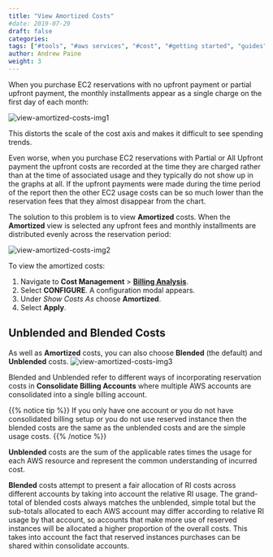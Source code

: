 ```yaml
---
title: "View Amortized Costs"
#date: 2019-07-29
draft: false
categories:
tags: ["#tools", "#aws services", "#cost", "#getting started", "guides"]
author: Andrew Paine
weight: 3
---
```


When you purchase EC2 reservations with no upfront payment or partial upfront payment, the monthly installments appear as a single charge on the first day of each month:

![view-amortized-costs-img1](/images/how-to-view-amortized-costs/amortized-costs-img1.png)

This distorts the scale of the cost axis and makes it difficult to see spending trends.

Even worse, when you purchase EC2 reservations with Partial or All Upfront payment the upfront costs are recorded at the time they are charged rather than at the time of associated usage and they typically do not show up in the graphs at all. If the upfront payments were made during the time period of the report then the other EC2 usage costs can be so much lower than the reservation fees that they almost disappear from the chart.

The solution to this problem is to view **Amortized** costs. When the **Amortized** view is selected any upfront fees and monthly installments are distributed evenly across the reservation period:

![view-amortized-costs-img2](/images/how-to-view-amortized-costs/amortized-costs-img2.png)

To view the amortized costs:

1. Navigate to **Cost Management** > [**Billing Analysis**](https://app.metricly.com/#/reports/awscostall/latest).
2. Select **CONFIGURE**. A configuration modal appears.
3. Under _Show Costs As_ choose **Amortized**.
4. Select **Apply**.

## Unblended and Blended Costs
As well as  **Amortized** costs, you can also choose **Blended** (the default) and **Unblended** costs.
![view-amortized-costs-img3](/images/how-to-view-amortized-costs/amortized-costs-img3.png)

Blended and Unblended refer to different ways of incorporating reservation costs in **Consolidate Billing Accounts** where multiple AWS accounts are consolidated into a single billing account.

{{% notice tip %}}
If you only have one account or you do not have consolidated billing setup or you do not use reserved instance then the blended costs are the same as the unblended costs and are the simple usage costs.
{{% /notice %}}

**Unblended** costs are the sum of the applicable rates times the usage for each AWS resource and represent the common understanding of incurred cost.

**Blended** costs attempt to present a fair allocation of RI costs across different accounts by taking into account the relative RI usage. The grand-total of blended costs always matches the unblended, simple total but the sub-totals allocated to each AWS account may differ according to relative RI usage by that account, so accounts that make more use of reserved instances will be allocated a higher proportion of the overall costs. This takes into account the fact that reserved instances purchases can be shared within consolidate accounts.

